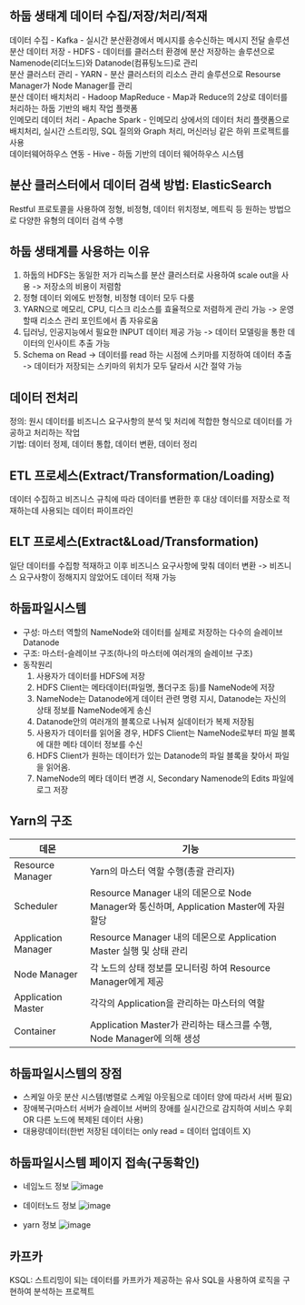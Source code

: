 ## 하둡 생태계 데이터 수집/저장/처리/적재
데이터 수집 - Kafka - 실시간 분산환경에서 메시지를 송수신하는 메시지 전달 솔루션<br>
분산 데이터 저장 - HDFS - 데이터를 클러스터 환경에 분산 저장하는 솔루션으로 Namenode(리더노드)와 Datanode(컴퓨팅노드)로 관리<br>
분산 클러스터 관리 - YARN - 분산 클러스터의 리소스 관리 솔루션으로 Resourse Manager가 Node Manager를 관리<br>
분산 데이터 배치처리 - Hadoop MapReduce - Map과 Reduce의 2상로 데이터를 처리하는 하둡 기반의 배치 작업 플랫폼<br>
인메모리 데이터 처리 - Apache Spark - 인메모리 상에서의 데이터 처리 플랫폼으로 배치처리, 실시간 스트리밍, SQL 질의와 Graph 처리, 머신러닝 같은 하위 프로젝트를 사용<br>
데이터웨어하우스 연동 - Hive - 하둡 기반의 데이터 웨어하우스 시스템<br>

## 분산 클러스터에서 데이터 검색 방법: ElasticSearch
Restful 프로토콜을 사용하여 정형, 비정형, 데이터 위치정보, 메트릭 등 원하는 방법으로 다양한 유형의 데이터 검색 수행

## 하둡 생태계를 사용하는 이유
1. 하둡의 HDFS는 동일한 저가 리눅스를 분산 클러스터로 사용하여 scale out을 사용 -> 저장소의 비용이 저렴함
2. 정형 데이터 외에도 반정형, 비정형 데이터 모두 다룸
3. YARN으로 메모리, CPU, 디스크 리소스를 효율적으로 저렴하게 관리 가능 -> 운영할때 리소스 관리 포인트에서 좀 자유로움
4. 딥러닝, 인공지능에서 필요한 INPUT 데이터 제공 가능 -> 데이터 모델링을 통한 데이터의 인사이트 추출 가능
5. Schema on Read -> 데이터를 read 하는 시점에 스키마를 지정하여 데이터 추출 -> 데이터가 저장되는 스키마의 위치가 모두 달라서 시간 절약 가능

## 데이터 전처리
정의: 원시 데이터를 비즈니스 요구사항의 분석 및 처리에 적합한 형식으로 데이터를 가공하고 처리하는 작업<br>
기법: 데이터 정제, 데이터 통합, 데이터 변환, 데이터 정리

## ETL 프로세스(Extract/Transformation/Loading)
데이터 수집하고 비즈니스 규칙에 따라 데이터를 변환한 후 대상 데이터를 저장소로 적재하는데 사용되는 데이터 파이프라인

## ELT 프로세스(Extract&Load/Transformation)
일단 데이터를 수집항 적재하고 이후 비즈니스 요구사항에 맞춰 데이터 변환 -> 비즈니스 요구사항이 정해지지 않았어도 데이터 적재 가능

## 하둡파일시스템
- 구성: 마스터 역할의 NameNode와 데이터를 실제로 저장하는 다수의 슬레이브 Datanode
- 구조: 마스터-슬레이브 구조(하나의 마스터에 여러개의 슬레이브 구조)
- 동작원리
  1. 사용자가 데이터를 HDFS에 저장
  2. HDFS Client는 메타데이터(파일명, 폴더구조 등)를 NameNode에 저장
  3. NameNode는 Datanode에게 데이터 관련 명령 지시,  Datanode는 자신의 상태 정보를 NameNode에게 송신
  4. Datanode안의 여러개의 블록으로 나눠져 실데이터가 복제 저장됨
  5. 사용자가 데이터를 읽어올 경우, HDFS Client는 NameNode로부터 파일 블록에 대한 메타 데이터 정보를 수신
  6. HDFS Client가 원하는 데이터가 있는 Datanode의 파일 블록을 찾아서 파일을 읽어옴.
  7. NameNode의 메타 데이터 변경 시, Secondary Namenode의 Edits 파일에 로그 저장
 
## Yarn의 구조
|데몬|기능|
|------|---|
|Resource Manager|Yarn의 마스터 역할 수행(총괄 관리자)|
|Scheduler|Resource Manager 내의 데몬으로 Node Manager와 통신하며, Application Master에 자원 할당|
|Application Manager|Resource Manager 내의 데몬으로 Application Master 실행 및 상태 관리|
|Node Manager|각 노드의 상태 정보를 모니터링 하여 Resource Manager에게 제공|
|Application Master|각각의 Application을 관리하는 마스터의 역할|
|Container|Application Master가 관리하는 태스크를 수행, Node Manager에 의해 생성|

## 하둡파일시스템의 장점
- 스케일 아웃 분산 시스템(병렬로 스케일 아웃됨으로 데이터 양에 따라서 서버 필요)
- 장애복구(마스터 서버가 슬레이브 서버의 장애를 실시간으로 감지하여 서비스 우회 OR 다른 노드에 복제된 데이터 사용)
- 대용량데이터(한번 저장된 데이터는 only read = 데이터 업데이트 X)

## 하둡파일시스템 페이지 접속(구동확인)
- 네임노드 정보
![image](https://github.com/seeheee/data_pipeline/assets/53335160/6e62f13c-7703-449d-ba88-ae82c55e8d47)

- 데이터노드 정보
![image](https://github.com/seeheee/data_pipeline/assets/53335160/b8931cee-34af-453c-93e7-cdd4f34a2206)

- yarn 정보
![image](https://github.com/seeheee/data_pipeline/assets/53335160/ca0a651c-1a25-40d7-8ca1-60ad761cc262)

## 카프카
KSQL: 스트리밍이 되는 데이터를 카프카가 제공하는 유사 SQL을 사용하여 로직을 구현하여 분석하는 프로젝트


